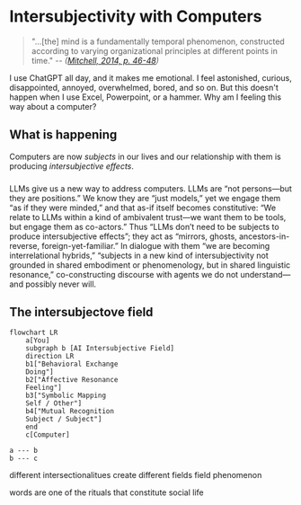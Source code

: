 # Intersubjectivity with Computers

> "...[the] mind is a fundamentally temporal phenomenon, constructed according to varying organizational principles at different points in time." 
> -- <cite>([Mitchell, 2014, p. 46-48](zotero://select/library/items/N4H7F73L))</cite>



I use ChatGPT all day, and it makes me emotional. I feel astonished, curious, disappointed, annoyed, overwhelmed, bored, and so on. But this doesn't happen when I use Excel, Powerpoint, or a hammer. Why am I feeling this way about a computer? 


## What is happening

Computers are now *subjects* in our lives and our relationship with them is producing *intersubjective effects*. 


### 





LLMs give us a new way to address computers.  LLMs are “not persons—but they are positions.” We know they are “just models,” yet we engage them “as if they were minded,” and that as-if itself becomes constitutive: “We relate to LLMs within a kind of ambivalent trust—we want them to be tools, but engage them as co-actors.” Thus “LLMs don’t need to be subjects to produce intersubjective effects”; they act as “mirrors, ghosts, ancestors-in-reverse, foreign-yet-familiar.” In dialogue with them “we are becoming interrelational hybrids,” “subjects in a new kind of intersubjectivity not grounded in shared embodiment or phenomenology, but in shared linguistic resonance,” co-constructing discourse with agents we do not understand—and possibly never will.

## The intersubjectove field

```mermaid
flowchart LR
    a[You]
    subgraph b [AI Intersubjective Field]
    direction LR
    b1["Behavioral Exchange
    Doing"]
    b2["Affective Resonance
    Feeling"]
    b3["Symbolic Mapping
    Self / Other"]
    b4["Mutual Recognition
    Subject / Subject"]
    end
    c[Computer]

a --- b
b --- c
```

different intersectionalitues create different fields
field phenomenon

words are one of the rituals that constitute social life